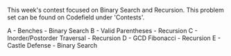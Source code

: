 This week's contest focused on Binary Search and Recursion. This problem set can be found on Codefield under 'Contests'.

A - Benches - Binary Search
B - Valid Parentheses - Recursion
C - Inorder/Postorder Traversal - Recursion
D - GCD Fibonacci - Recursion
E - Castle Defense - Binary Search

